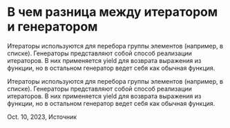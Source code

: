 # В чем разница между итератором и генератором

Итераторы используются для перебора группы элементов (например, в списке). Генераторы представляют собой способ реализации итераторов. В них применяется yield для возврата выражения из функции, но в остальном генератор ведет себя как обычная функция.

Итераторы используются для перебора группы элементов (например, в списке). Генераторы представляют собой способ реализации итераторов. В них применяется yield для возврата выражения из функции, но в остальном генератор ведет себя как обычная функция.

Oct. 10, 2023, Источник

